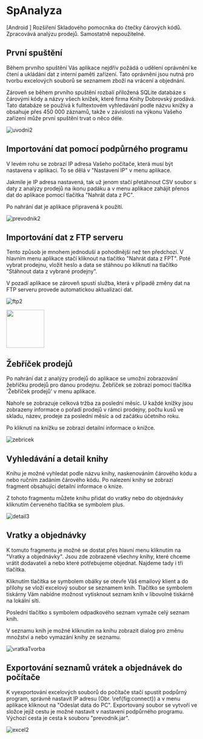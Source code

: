 # SpAnalyza
[Android ] Rozšíření Skladového pomocníka do čtečky čárových kódů. Zpracovává analýzu prodejů.  Samostatně nepoužitelné.

## První spuštění

Během prvního spuštění Vás aplikace nejdřív požádá o udělení oprávnění ke čtení a ukládání dat z interní paměti zařízení. Tato oprávnění jsou nutná pro tvorbu excelových souborů se seznamem zboží na vrácení a objednání. 

Zároveň se během prvního spuštění rozbalí  přiložená SQLite databáze s čárovými kódy a názvy všech knížek, které firma Knihy Dobrovský prodává. Tato databáze se používá k fulltextovém vyhledávání podle názvu knížky a obsahuje přes 450 000 záznamů, takže v závislosti na výkonu Vašeho zařízení může první spuštění trvat o něco déle. 

![uvodni2](https://user-images.githubusercontent.com/26610601/105231896-e19f3a80-5b67-11eb-8ccd-a161530343a7.png)



## Importování dat pomocí podpůrného programu



V levém rohu se zobrazí IP adresa  Vašeho počítače, která musí být nastavena v aplikaci.  To se dělá v  "Nastavení IP" v menu aplikace. 

Jakmile je IP adresa nastavená, tak už jenom stačí přetáhnout CSV soubor s daty z analýzy prodejů na ikonu padáku a v menu aplikace zahájit přenos dat do aplikace pomocí tlačítka "Nahrát data z PC". 

Po nahrání dat je aplikace připravená k použití.

![prevodnik2](https://user-images.githubusercontent.com/26610601/105232243-64c09080-5b68-11eb-986f-dc13a453d79d.png)


## Importování dat z FTP serveru


Tento způsob je mnohem  jednoduší a pohodlnější než ten předchozí. V hlavním menu aplikace stačí kliknout na tlačítko "Nahrát data z FPT".  Poté vybrat prodejnu, vložit heslo a data se stáhnou po kliknutí na tlačítko "Stáhnout data z vybrané prodejny". 

V pozadí aplikace se zároveň spustí služba, která v případě změny dat na FTP serveru provede automatickou aktualizaci dat.


![ftp2](https://user-images.githubusercontent.com/26610601/105233099-a998f700-5b69-11eb-9fb6-6d1615732dfe.jpg)

<img src="https://user-images.githubusercontent.com/26610601/105233099-a998f700-5b69-11eb-9fb6-6d1615732dfe.jpge" width="100" height="100">


## Žebříček prodejů


Po nahrání dat z analýzy prodejů do aplikace se umožní zobrazování žebříčku prodejů pro danou prodejnu. Žebříček se zobrazí pomocí tlačítka 'Žebříček prodejů' v menu aplikace.

Nahoře se zobrazuje celková tržba za poslední měsíc.
U každé knížky jsou zobrazeny informace o pořadí prodejů v rámci prodejny, počtu kusů ve skladu, název, prodeje za poslední měsíc a od začátku účetního roku.

Po kliknutí na knížku se zobrazí detailní informace o knížce.


![zebricek](https://user-images.githubusercontent.com/26610601/105232658-fc25e380-5b68-11eb-9485-588256b3de7a.jpg)



## Vyhledávání a detail knihy


Knihu je možné vyhledat podle názvu knihy, naskenováním čárového kódu a nebo ručním zadáním čárového kódu. Po nalezení knihy se zobrazí fragment obsahující detailní informace o knize. 

Z tohoto fragmentu můžete knihu přidat do vratky nebo do objednávky kliknutím červeného tlačítka se symbolem plus.

![detail3](https://user-images.githubusercontent.com/26610601/105232730-165fc180-5b69-11eb-9a1e-5b2c59174648.jpg)


## Vratky a objednávky


K tomuto fragmentu je možné se dostat přes hlavní menu kliknutím na "Vratky a objednávky". Jsou zde zobrazené všechny knihy, které chceme vrátit dodavateli a nebo které potřebujeme objednat. Najdeme tady i tři tlačítka. 


Kliknutím tlačítka se symbolem obálky se otevře Váš emailový klient a do přílohy se vloží excelový soubor se seznamem knih.
Tlačítko se symbolem tiskárny Vám nabídne možnost vytisknout seznam knih v libovolné tiskárně na lokální síti.

Poslední tlačítko s symbolem odpadkového seznam vymaže celý seznam knih. 

V seznamu knih je možné kliknutím na knihu zobrazit dialog pro změnu množství a nebo vymazání knihy ze seznamu.


![vratkaTvorba](https://user-images.githubusercontent.com/26610601/105233302-f54ba080-5b69-11eb-8903-800a0b469ef2.jpg)


## Exportování seznamů vrátek a objednávek do počítače

K vyexportování excelových souborů do počítače stačí spustit podpůrný program, správně nastavit IP adresu (Obr. \ref{fig:connect}) a v menu aplikace kliknout na "Odeslat data do PC". Exportovaný soubor se vytvoří ve složce jejíž cestu je možné nastavit v nastavení podpůrného programu. Výchozí cesta je cesta k souboru "prevodník.jar".  

![excel2](https://user-images.githubusercontent.com/26610601/105233417-1dd39a80-5b6a-11eb-814b-6a981b3f8500.png)
